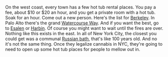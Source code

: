 On the west coast, every town has a few hot tub rental places. You pay a fee, about $10 or $20 an hour, and you get a private room with a hot tub. Soak for an hour. Come out a new person. Here's the list for <a href="https://www.yelp.com/search?find_desc=hot+tub+rental&find_loc=Berkeley%2C+CA">Berkeley</a>. In Palo Alto there's the grand <a href="https://watercourseway.com/tub-rooms/">Watercourse Way</a>. And if you want the best, go to <a href="https://www.esalen.org/page/esalen-hot-springs">Esalen</a> or <a href="https://harbin.org/">Harbin</a>. Of course you might want to wait until the fires are over. Nothing like this exists in the east. In all of New York City, the closest you could get was a communal <a href="https://www.nytimes.com/2016/01/31/nyregion/after-124-years-the-russian-and-turkish-baths-are-still-a-hot-spot.html">Russian bath</a>, that's like 100 years old. And no it's not the same thing. Once they legalize cannabis in NYC, they're going to need to open up some hot tub places for people to mellow out in.
